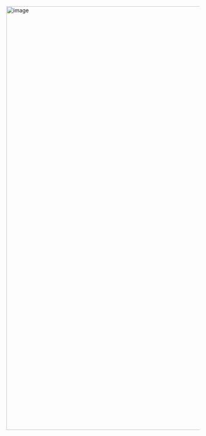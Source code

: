 <img width="1467" height="1107" alt="image" src="https://github.com/user-attachments/assets/b9a1ad2e-eb07-4dbe-b7dd-c4a42c5e75e6" />
